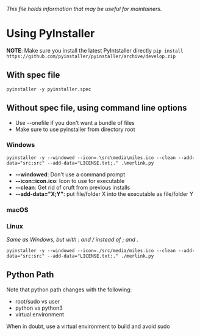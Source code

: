 *This file holds information that may be useful for maintainers.*
# Using PyInstaller

**NOTE**: Make sure you install the latest PyIntstaller directly
`pip install https://github.com/pyinstaller/pyinstaller/archive/develop.zip`

## With spec file
`pyinstaller -y pyinstaller.spec`

## Without spec file, using command line options
* Use --onefile if you don't want a bundle of files
* Make sure to use pyinstaller from directory root
### Windows
`pyinstaller -y --windowed --icon=.\src\media\miles.ico --clean --add-data="src;src" --add-data="LICENSE.txt;." .\merlink.py`
* **--windowed**: Don't use a command prompt
* **--icon=icon.ico**: Icon to use for executable
* **--clean**: Get rid of cruft from previous installs
* **--add-data="X;Y"**: put file/folder X into the executable as file/folder Y
### macOS
### Linux
*Same as Windows, but with : and / instead of ; and \.*

`pyinstaller -y --windowed --icon=./src/media/miles.ico --clean --add-data="src:src" --add-data="LICENSE.txt:." ./merlink.py`

## Python Path
Note that python path changes with the following:
* root/sudo vs user
* python vs python3
* virtual environment

When in doubt, use a virtual environment to build and avoid sudo